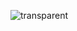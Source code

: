 ![transparent](https://capsule-render.vercel.app/api?type=transparent&fontColor=1a81cf&text=Lim%20Sujin&height=150&fontSize=60&desc=Welcome%20to%20my%20github&descAlignY=75&descAlign=60)
<!--
**suzinlim/suzinlim** is a ✨ _special_ ✨ repository because its `README.md` (this file) appears on your GitHub profile.

Here are some ideas to get you started:

- 🔭 I’m currently working on ...
- 🌱 I’m currently learning ...
- 👯 I’m looking to collaborate on ...
- 🤔 I’m looking for help with ...
- 💬 Ask me about ...
- 📫 How to reach me: ...
- 😄 Pronouns: ...
- ⚡ Fun fact: ...
-->

